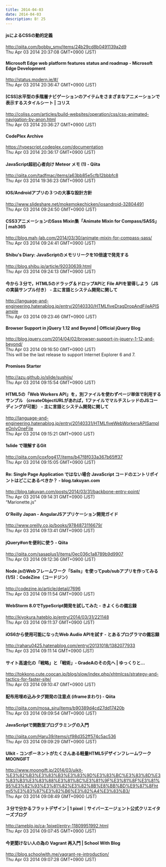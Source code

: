```yaml
---
title: 2014-04-03
date: 2014-04-03
description: B! 25
---
```


#### jsによるCSSの動的定義
http://qiita.com/bobby_smv/items/24b29cd8b0491139a2d9<br>
Thu Apr 03 2014 20:37:08 GMT+0900 (JST)<br>


#### Microsoft Edge web platform features status and roadmap - Microsoft Edge Development
http://status.modern.ie/#/<br>
Thu Apr 03 2014 20:36:47 GMT+0900 (JST)<br>


####   [CSS]水平型の多階層ナビゲーションのアイテムをさまざまなアニメーションで表示するスタイルシート | コリス
http://coliss.com/articles/build-websites/operation/css/css-animated-navigation-by-anon.html<br>
Thu Apr 03 2014 20:36:27 GMT+0900 (JST)<br>


#### CodePlex Archive
https://typescript.codeplex.com/documentation<br>
Thu Apr 03 2014 20:36:17 GMT+0900 (JST)<br>


#### JavaScript超初心者向け Meteor メモ (1) - Qiita
http://qiita.com/tadfmac/items/a63bb85e5cfb12bbbfc8<br>
Thu Apr 03 2014 19:36:23 GMT+0900 (JST)<br>


#### IOS/Androidアプリの３つの大事な設計方針
http://www.slideshare.net/mokemokechicken/iosandroid-32804491<br>
Thu Apr 03 2014 09:24:50 GMT+0900 (JST)<br>


#### CSS3アニメーションのSass Mixin集「Animate Mixin for Compass/SASS」 | mah365
http://blog.mah-lab.com/2014/03/30/animate-mixin-for-compass-sass/<br>
Thu Apr 03 2014 09:24:41 GMT+0900 (JST)<br>


#### Shibu's Diary: JavaScriptのメモリリークを10倍速で発見する
http://blog.shibu.jp/article/92030639.html<br>
Thu Apr 03 2014 09:24:13 GMT+0900 (JST)<br>


#### 今から３分で，HTML5のドラッグ＆ドロップAPIと File APIを習得しよう（JSの実装サンプル付き） - 主に言語とシステム開発に関して
http://language-and-engineering.hatenablog.jp/entry/20140330/HTMLfiveDragDropAndFileAPISample<br>
Thu Apr 03 2014 09:23:46 GMT+0900 (JST)<br>


#### Browser Support in jQuery 1.12 and Beyond | Official jQuery Blog
http://blog.jquery.com/2014/04/02/browser-support-in-jquery-1-12-and-beyond/<br>
Thu Apr 03 2014 09:16:50 GMT+0900 (JST)<br>
This will be the last release to support Internet Explorer 6 and 7.


#### Promises Starter
http://azu.github.io/slide/sushijs/<br>
Thu Apr 03 2014 09:15:54 GMT+0900 (JST)<br>


#### HTML5の「Web Workers API」を，別ファイルを使わずページ単体で利用するサンプル  （createObjectURLがあれば，1ファイルでマルチスレッドのJSコーディングが可能） - 主に言語とシステム開発に関して
http://language-and-engineering.hatenablog.jp/entry/20140331/HTMLfiveWebWorkersAPISampleOnlyOneFile<br>
Thu Apr 03 2014 09:15:21 GMT+0900 (JST)<br>


#### 1slide で理解するGit
http://qiita.com/icoxfog417/items/b47f8f033a367b65ff37<br>
Thu Apr 03 2014 09:15:05 GMT+0900 (JST)<br>


#### Re: Single Page Application ではない場合 JavaScript コードのエントリポイントはどこにあるべきか？ - blog.takuyan.com
http://blog.takuyan.com/posts/2014/03/31/backbone-entry-point/<br>
Thu Apr 03 2014 09:14:31 GMT+0900 (JST)<br>
“Marionette.js”


#### O'Reilly Japan - AngularJSアプリケーション開発ガイド
http://www.oreilly.co.jp/books/9784873116679/<br>
Thu Apr 03 2014 09:13:41 GMT+0900 (JST)<br>


#### jQuery#onを便利に使う - Qiita
http://qiita.com/sasaplus1/items/0ec036c1a8789b9d9907<br>
Thu Apr 03 2014 09:12:36 GMT+0900 (JST)<br>


#### Node.jsのWebフレームワーク「Sails」を使ってpub/subアプリを作ってみる (1/5)：CodeZine（コードジン）
http://codezine.jp/article/detail/7696<br>
Thu Apr 03 2014 09:11:54 GMT+0900 (JST)<br>


#### WebStorm 8.0でTypeScript開発を試してみた - きよくらの備忘録
http://kiyokura.hateblo.jp/entry/2014/03/31/221148<br>
Thu Apr 03 2014 09:11:37 GMT+0900 (JST)<br>


#### iOS6から使用可能になったWeb Audio APIを試す - とあるプログラマの備忘録
http://raharu0425.hatenablog.com/entry/20131018/1382077933<br>
Thu Apr 03 2014 09:11:14 GMT+0900 (JST)<br>


#### サイト高速化の「戦略」と「戦術」- GradeAのその先へ | ゆっくりと…
http://tokkono.cute.coocan.jp/blog/slow/index.php/xhtmlcss/strategy-and-tactics-for-faster-site/<br>
Thu Apr 03 2014 09:10:47 GMT+0900 (JST)<br>


#### 配布用埋め込みタグ開発の注意点 (iframeまわり) - Qiita
http://qiita.com/mosa_siru/items/b90389d4cd27dd17420b<br>
Thu Apr 03 2014 09:09:54 GMT+0900 (JST)<br>


#### JavaScriptで関数型プログラミングの入門
http://qiita.com/Haru39/items/cf98d352ff574c5ac536<br>
Thu Apr 03 2014 09:09:29 GMT+0900 (JST)<br>


#### UIkit - コンポーネントがたくさんある軽量HTML5デザインフレームワーク MOONGIFT
http://www.moongift.jp/2014/03/uikit-%E3%82%B3%E3%83%B3%E3%83%9D%E3%83%BC%E3%83%8D%E3%83%B3%E3%83%88%E3%81%8C%E3%81%9F%E3%81%8F%E3%81%95%E3%82%93%E3%81%82%E3%82%8B%E8%BB%BD%E9%87%8Fhtml5%E3%83%87%E3%82%B6%E3%82%A4%E3%83%B3/<br>
Thu Apr 03 2014 09:08:49 GMT+0900 (JST)<br>


#### ３分で分かるフラットデザイン | 1 pixel｜サイバーエージェント公式クリエイターズブログ
http://ameblo.jp/ca-1pixel/entry-11809951992.html<br>
Thu Apr 03 2014 09:07:45 GMT+0900 (JST)<br>


#### 今更聞けない人の為の Vagrant 再入門 | School With Blog
http://blog.schoolwith.me/vagrant-re-introduction/<br>
Thu Apr 03 2014 09:07:28 GMT+0900 (JST)<br>


